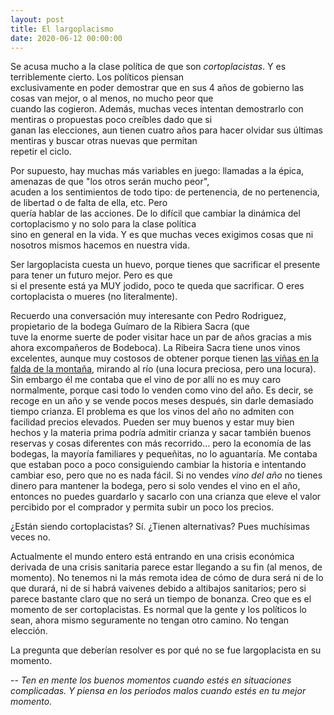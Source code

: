 ```yaml
---
layout: post
title: El largoplacismo
date: 2020-06-12 00:00:00
---
```



Se acusa mucho a la clase política de que son _cortoplacistas_. Y es terriblemente cierto. Los políticos piensan   
exclusivamente en poder demostrar que en sus 4 años de gobierno las cosas van mejor, o al menos, no mucho peor que   
cuando las cogieron. Además, muchas veces intentan demostrarlo con mentiras o propuestas poco creíbles dado que si   
ganan las elecciones, aun tienen cuatro años para hacer olvidar sus últimas mentiras y buscar otras nuevas que permitan   
repetir el ciclo.  
  
Por supuesto, hay muchas más variables en juego: llamadas a la épica, amenazas de que "los otros serán mucho peor",   
acuden a los sentimientos de todo tipo: de pertenencia, de no pertenencia, de libertad o de falta de ella, etc. Pero  
quería hablar de las acciones. De lo difícil que cambiar la dinámica del cortoplacismo y no solo para la clase política  
sino en general en la vida. Y es que muchas veces exigimos cosas que ni nosotros mismos hacemos en nuestra vida.  
  
Ser largoplacista cuesta un huevo, porque tienes que sacrificar el presente para tener un futuro mejor. Pero es que  
si el presente está ya MUY jodido, poco te queda que sacrificar. O eres cortoplacista o mueres (no literalmente).  
  
Recuerdo una conversación muy interesante con Pedro Rodriguez, propietario de la bodega Guímaro de la Ribiera Sacra (que  
tuve la enorme suerte de poder visitar hace un par de años gracias a mis ahora excompañeros de Bodeboca). La Ribeira 
Sacra tiene unos vinos excelentes, aunque muy costosos de obtener porque tienen 
[las viñas en la falda de la montaña](https://cdn.civitatis.com/espana/orense/galeria/vinedos-ribeira-sacra.jpg), 
mirando al río (una locura preciosa, pero una locura). Sin embargo él me contaba que el vino de por allí no es muy 
caro normalmente, porque casi todo lo venden como vino del año. Es decir, se recoge en un año y se vende pocos meses 
después, sin darle demasiado tiempo crianza. El problema es que los vinos del año no admiten con facilidad precios 
elevados. Pueden ser muy buenos y estar muy bien hechos y la materia prima podría admitir crianza y sacar también buenos
 reservas y cosas diferentes con más recorrido... pero la economía de las bodegas, la mayoría familiares y pequeñitas, 
 no lo aguantaría. Me contaba que estaban poco a poco consiguiendo cambiar la historia e intentando cambiar eso, pero 
 que no es nada fácil. Si no vendes *vino del año* no tienes dinero para mantener la bodega, pero si solo vendes el 
 vino en el año, entonces no puedes guardarlo y sacarlo con una crianza que eleve el valor percibido por el comprador 
 y permita subir un poco los precios.

¿Están siendo cortoplacistas? Sí. ¿Tienen alternativas? Pues muchísimas veces no.

Actualmente el mundo entero está entrando en una crisis económica derivada de una crisis sanitaria  parece estar
 llegando a su fin (al menos, de momento). No tenemos ni la más remota idea de cómo de dura será ni de lo que durará, 
 ni de si habrá vaivenes debido a altibajos sanitarios; pero si parece bastante claro que no será un tiempo de bonanza.
  Creo que es el momento de ser cortoplacistas. Es normal que la gente y los políticos lo sean, ahora mismo seguramente
   no tengan otro camino. No tengan elección.

La pregunta que deberían resolver es por qué no se fue largoplacista en su momento.

--
*Ten en mente los buenos momentos cuando estés en situaciones complicadas. Y piensa en los periodos malos cuando estés en tu mejor momento.*